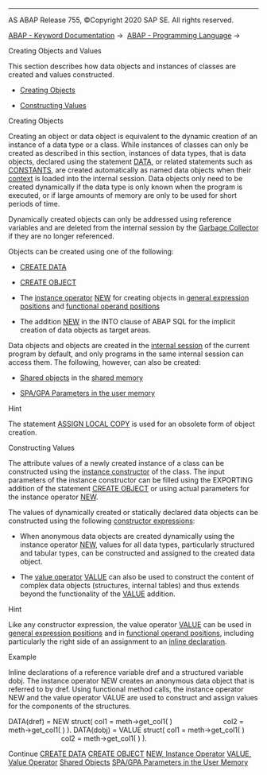   

* * *

AS ABAP Release 755, ©Copyright 2020 SAP SE. All rights reserved.

[ABAP - Keyword Documentation](https://help.sap.com/doc/abapdocu_755_index_htm/7.55/en-US/abenabap.htm) →  [ABAP - Programming Language](https://help.sap.com/doc/abapdocu_755_index_htm/7.55/en-US/abenabap_reference.htm) → 

Creating Objects and Values

This section describes how data objects and instances of classes are created and values constructed.

-   [Creating Objects](#@@ITOC@@ABENCREATE_OBJECTS_1)

-   [Constructing Values](#@@ITOC@@ABENCREATE_OBJECTS_2)

Creating Objects

Creating an object or data object is equivalent to the dynamic creation of an instance of a data type or a class. While instances of classes can only be created as described in this section, instances of data types, that is data objects, declared using the statement [DATA](https://help.sap.com/doc/abapdocu_755_index_htm/7.55/en-US/abapdata.htm), or related statements such as [CONSTANTS](https://help.sap.com/doc/abapdocu_755_index_htm/7.55/en-US/abapconstants.htm), are created automatically as named data objects when their [context](https://help.sap.com/doc/abapdocu_755_index_htm/7.55/en-US/abenobj_context_glosry.htm "Glossary Entry") is loaded into the internal session. Data objects only need to be created dynamically if the data type is only known when the program is executed, or if large amounts of memory are only to be used for short periods of time.

Dynamically created objects can only be addressed using reference variables and are deleted from the internal session by the [Garbage Collector](https://help.sap.com/doc/abapdocu_755_index_htm/7.55/en-US/abengarbage_collector_glosry.htm "Glossary Entry") if they are no longer referenced.

Objects can be created using one of the following:

-   [CREATE DATA](https://help.sap.com/doc/abapdocu_755_index_htm/7.55/en-US/abapcreate_data.htm)

-   [CREATE OBJECT](https://help.sap.com/doc/abapdocu_755_index_htm/7.55/en-US/abapcreate_object.htm)

-   The [instance operator](https://help.sap.com/doc/abapdocu_755_index_htm/7.55/en-US/abeninstance_operator_glosry.htm "Glossary Entry") [NEW](https://help.sap.com/doc/abapdocu_755_index_htm/7.55/en-US/abenconstructor_expression_new.htm) for creating objects in [general expression positions](https://help.sap.com/doc/abapdocu_755_index_htm/7.55/en-US/abengeneral_expr_position_glosry.htm "Glossary Entry") and [functional operand positions](https://help.sap.com/doc/abapdocu_755_index_htm/7.55/en-US/abenfunctional_position_glosry.htm "Glossary Entry")

-   The addition [NEW](https://help.sap.com/doc/abapdocu_755_index_htm/7.55/en-US/abapselect_into_target.htm) in the INTO clause of ABAP SQL for the implicit creation of data objects as target areas.

Data objects and objects are created in the [internal session](https://help.sap.com/doc/abapdocu_755_index_htm/7.55/en-US/abeninternal_session_glosry.htm "Glossary Entry") of the current program by default, and only programs in the same internal session can access them. The following, however, can also be created:

-   [Shared objects](https://help.sap.com/doc/abapdocu_755_index_htm/7.55/en-US/abenabap_shared_objects.htm) in the [shared memory](https://help.sap.com/doc/abapdocu_755_index_htm/7.55/en-US/abenshared_memory_glosry.htm "Glossary Entry")

-   [SPA/GPA Parameters in the user memory](https://help.sap.com/doc/abapdocu_755_index_htm/7.55/en-US/abenspa_gpa.htm)

Hint

The statement [ASSIGN LOCAL COPY](https://help.sap.com/doc/abapdocu_755_index_htm/7.55/en-US/abapassign_local_copy.htm) is used for an obsolete form of object creation.

Constructing Values

The attribute values of a newly created instance of a class can be constructed using the [instance constructor](https://help.sap.com/doc/abapdocu_755_index_htm/7.55/en-US/abeninstance_constructor_glosry.htm "Glossary Entry") of the class. The input parameters of the instance constructor can be filled using the EXPORTING addition of the statement [CREATE OBJECT](https://help.sap.com/doc/abapdocu_755_index_htm/7.55/en-US/abapcreate_object.htm) or using actual parameters for the instance operator [NEW](https://help.sap.com/doc/abapdocu_755_index_htm/7.55/en-US/abenconstructor_expression_new.htm).

The values of dynamically created or statically declared data objects can be constructed using the following [constructor expressions](https://help.sap.com/doc/abapdocu_755_index_htm/7.55/en-US/abenconstructor_expression_glosry.htm "Glossary Entry"):

-   When anonymous data objects are created dynamically using the instance operator [NEW](https://help.sap.com/doc/abapdocu_755_index_htm/7.55/en-US/abenconstructor_expression_new.htm), values for all data types, particularly structured and tabular types, can be constructed and assigned to the created data object.

-   The [value operator](https://help.sap.com/doc/abapdocu_755_index_htm/7.55/en-US/abenvalue_operator_glosry.htm "Glossary Entry") [VALUE](https://help.sap.com/doc/abapdocu_755_index_htm/7.55/en-US/abenconstructor_expression_value.htm) can also be used to construct the content of complex data objects (structures, internal tables) and thus extends beyond the functionality of the [VALUE](https://help.sap.com/doc/abapdocu_755_index_htm/7.55/en-US/abapdata_options.htm) addition.

Hint

Like any constructor expression, the value operator [VALUE](https://help.sap.com/doc/abapdocu_755_index_htm/7.55/en-US/abenconstructor_expression_value.htm) can be used in [general expression positions](https://help.sap.com/doc/abapdocu_755_index_htm/7.55/en-US/abengeneral_expr_position_glosry.htm "Glossary Entry") and in [functional operand positions](https://help.sap.com/doc/abapdocu_755_index_htm/7.55/en-US/abenfunctional_position_glosry.htm "Glossary Entry"), including particularly the right side of an assignment to an [inline declaration](https://help.sap.com/doc/abapdocu_755_index_htm/7.55/en-US/abendata_inline.htm).

Example

Inline declarations of a reference variable dref and a structured variable dobj. The instance operator NEW creates an anonymous data object that is referred to by dref. Using functional method calls, the instance operator NEW and the value operator VALUE are used to construct and assign values for the components of the structures.

DATA(dref) = NEW struct( col1 = meth->get\_col1( )
                         col2 = meth->get\_col1( ) ).
DATA(dobj) = VALUE struct( col1 = meth->get\_col1( )
                           col2 = meth->get\_col1( ) ).

Continue
[CREATE DATA](https://help.sap.com/doc/abapdocu_755_index_htm/7.55/en-US/abapcreate_data.htm)
[CREATE OBJECT](https://help.sap.com/doc/abapdocu_755_index_htm/7.55/en-US/abapcreate_object.htm)
[NEW, Instance Operator](https://help.sap.com/doc/abapdocu_755_index_htm/7.55/en-US/abenconstructor_expression_new.htm)
[VALUE, Value Operator](https://help.sap.com/doc/abapdocu_755_index_htm/7.55/en-US/abenconstructor_expression_value.htm)
[Shared Objects](https://help.sap.com/doc/abapdocu_755_index_htm/7.55/en-US/abenabap_shared_objects.htm)
[SPA/GPA Parameters in the User Memory](https://help.sap.com/doc/abapdocu_755_index_htm/7.55/en-US/abenspa_gpa.htm)